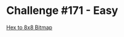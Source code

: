# Challenge #171 - Easy

[Hex to 8x8 Bitmap](http://www.reddit.com/r/dailyprogrammer/comments/2ao99p/7142014_challenge_171_easy_hex_to_8x8_bitmap/)
